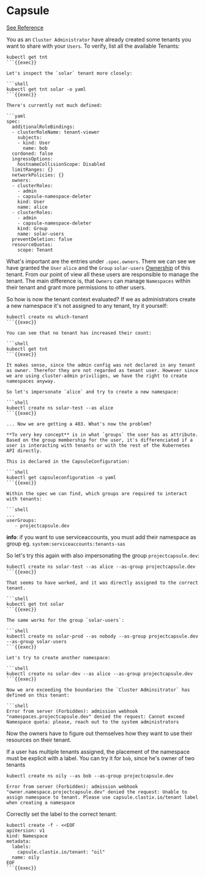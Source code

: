 
# Capsule

[See Reference](https://projectcapsule.dev/docs/tenants/permissions/)

You as an `Cluster Administrator` have already created some tenants you want to share with your `Users`. To verify, list all the available Tenants:

```shell
kubectl get tnt
```{{exec}}

Let's inspect the `solar` tenant more closely:

```shell
kubectl get tnt solar -o yaml
```{{exec}}

There's currently not much defined:

```yaml
spec:
  additionalRoleBindings:
  - clusterRoleName: tenant-viewer
    subjects:
    - kind: User
      name: bob
  cordoned: false
  ingressOptions:
    hostnameCollisionScope: Disabled
  limitRanges: {}
  networkPolicies: {}
  owners:
  - clusterRoles:
    - admin
    - capsule-namespace-deleter
    kind: User
    name: alice
  - clusterRoles:
    - admin
    - capsule-namespace-deleter
    kind: Group
    name: solar-users
  preventDeletion: false
  resourceQuotas:
    scope: Tenant
```

What's important are the entries under `.spec.owners`. There we can see we have granted the `User` `alice` and the `Group` `solar-users` [Ownership](https://projectcapsule.dev/docs/tenants/permissions/#ownership) of this tenant. From our point of view all these users are responsible to manage the tenant. The main difference is, that `Owners` can manage `Namespaces` within their tenant and grant more permissions to other users.

So how is now the tenant context evaluated? If we as administrators create a new namespace it's not assigned to any tenant, try it yourself:

```shell
kubectl create ns which-tenant
```{{exec}}

You can see that no tenant has increased their count:

```shell
kubectl get tnt
```{{exec}}

It makes sense, since the admin config was not declared in any tenant as owner. Therefor they are not regarded as tenant user. However since we are using cluster-admin priviliges, we have the right to create namespaces anyway. 

So let's impersonate `alice` and try to create a new namespace:

```shell
kubectl create ns solar-test --as alice
```{{exec}}

... Now we are getting a 403. What's now the problem?

**To very key concept** is in what `groups` the user has as attribute. Based on the group membership for the user, it's differenciated if a user is interacting with tenants or with the rest of the Kubernetes API directly.

This is declared in the CapsuleConfiguration:

```shell
kubectl get capsuleconfiguration -o yaml
```{{exec}}

Within the spec we can find, which groups are required to interact with tenants:

```shell
...
userGroups:
   - projectcapsule.dev
```
__info__: if you want to use serviceaccounts, you must add their namespace as group eg. `system:serviceaccounts:tenants-sas`

So let's try this again with also impersonating the group `projectcapsule.dev`:

```shell
kubectl create ns solar-test --as alice --as-group projectcapsule.dev
```{{exec}}

That seems to have worked, and it was directly assigned to the correct tenant.

```shell
kubectl get tnt solar
```{{exec}}

The same works for the group `solar-users`:

```shell
kubectl create ns solar-prod --as nobody --as-group projectcapsule.dev --as-group solar-users
```{{exec}}

Let's try to create another namespace:

```shell
kubectl create ns solar-dev --as alice --as-group projectcapsule.dev
```{{exec}}

Now we are exceeding the boundaries the `Cluster Adminsitrator` has defined on this tenant:

```shell
Error from server (Forbidden): admission webhook "namespaces.projectcapsule.dev" denied the request: Cannot exceed Namespace quota: please, reach out to the system administrators
```

Now the owners have to figure out themselves how they want to use their resources on their tenant.

If a user has multiple tenants assigned, the placement of the namespace must be explicit with a label. You can try it for `bob`, since he's owner of two tenants

```shell
kubectl create ns oily --as bob --as-group projectcapsule.dev

Error from server (Forbidden): admission webhook "owner.namespace.projectcapsule.dev" denied the request: Unable to assign namespace to tenant. Please use capsule.clastix.io/tenant label when creating a namespace
```

Correctly set the label to the correct tenant:

```shell
kubectl create -f - <<EOF
apiVersion: v1
kind: Namespace
metadata:
  labels:
    capsule.clastix.io/tenant: "oil"
  name: oily
EOF
```{{exec}}